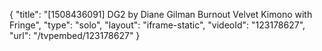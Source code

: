 {
    "title": "[1508436091] DG2 by Diane Gilman Burnout Velvet Kimono with Fringe",
    "type": "solo",
    "layout": "iframe-static",
    "videoId": "123178627",
    "url": "\/tvpembed\/123178627"
}